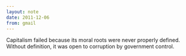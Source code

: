 ```yaml
---
layout: note
date: 2011-12-06
from: gmail
---
```


Capitalism failed because its moral roots were never properly defined. Without definition, it was open to corruption by government control.
